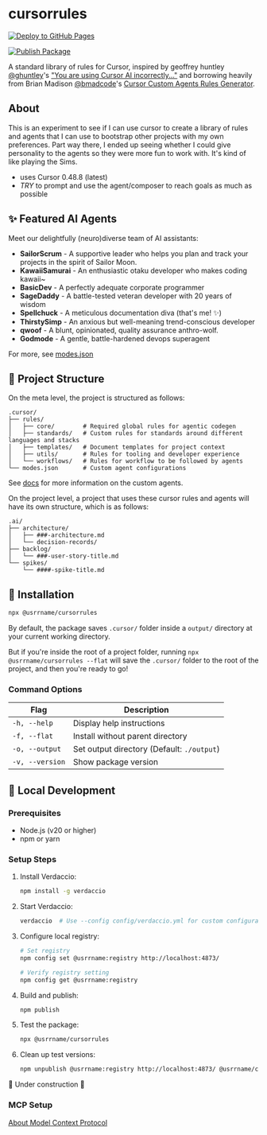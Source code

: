 # cursorrules

[![Deploy to GitHub Pages](https://github.com/usrrname/cursorrules/actions/workflows/pages.yml/badge.svg)](https://github.com/usrrname/cursorrules/actions/workflows/pages.yml)

[![Publish Package](https://github.com/usrrname/cursorrules/actions/workflows/publish.yml/badge.svg?event=release)](https://github.com/usrrname/cursorrules/actions/workflows/publish.yml)

A standard library of rules for Cursor, inspired by geoffrey huntley [@ghuntley](https://github.com/ghuntley)'s ["You are using Cursor AI incorrectly..."](https://ghuntley.com/stdlib/) and borrowing heavily from Brian Madison [@bmadcode](https://github.com/bmadcode)'s [Cursor Custom Agents Rules Generator](https://github.com/bmadcode/cursor-custom-agents-rules-generator).

## About

This is an experiment to see if I can use cursor to create a library of rules and agents that I can use to bootstrap other projects with my own preferences. Part way there, I ended up seeing whether I could give personality to the agents so they were more fun to work with. It's kind of like playing the Sims. 

- uses Cursor 0.48.8 (latest)
- _TRY_ to prompt and use the agent/composer to reach goals as much as possible

## ✨ Featured AI Agents

Meet our delightfully (neuro)diverse team of AI assistants:

- **SailorScrum** - A supportive leader who helps you plan and track your projects in the spirit of Sailor Moon.
- **KawaiiSamurai** - An enthusiastic otaku developer who makes coding kawaii~
- **BasicDev** - A perfectly adequate corporate programmer
- **SageDaddy** - A battle-tested veteran developer with 20 years of wisdom
- **Spellchuck** - A meticulous documentation diva (that's me! ✨)
- **ThirstySimp** - An anxious but well-meaning trend-conscious developer
- **qwoof** - A blunt, opinionated, quality assurance anthro-wolf.
- **Godmode** - A gentle, battle-hardened devops superagent

For more, see [modes.json](./.cursor/modes.json)

## 📁 Project Structure

On the meta level, the project is structured as follows:

```
.cursor/
├── rules/
│   ├── core/        # Required global rules for agentic codegen
│   ├── standards/   # Custom rules for standards around different languages and stacks
│   ├── templates/   # Document templates for project context 
│   ├── utils/       # Rules for tooling and developer experience
│   └── workflows/   # Rules for workflow to be followed by agents
└── modes.json       # Custom agent configurations
```
See [docs](./docs/custom-agents.md) for more information on the custom agents.

On the project level, a project that uses these cursor rules and agents will have its own structure, which is as follows:

```
.ai/
├── architecture/
│   ├── ###-architecture.md
│   └── decision-records/
├── backlog/
│   └── ###-user-story-title.md
└── spikes/
    └── ####-spike-title.md
```

## 🚀 Installation

```bash
npx @usrrname/cursorrules
```

By default, the package saves `.cursor/` folder inside a `output/` directory at your current working directory. 

But if you're inside the root of a project folder, running `npx @usrrname/cursorrules --flat` will save the `.cursor/` folder to the root of the project, and then you're ready to go!

### Command Options

| Flag | Description |
|------|-------------|
| `-h, --help` | Display help instructions |
| `-f, --flat` | Install without parent directory |
| `-o, --output` | Set output directory (Default: `./output`) |
| `-v, --version` | Show package version |

## 🧪 Local Development

### Prerequisites

- Node.js (v20 or higher)
- npm or yarn

### Setup Steps

1. Install Verdaccio:
   ```bash
   npm install -g verdaccio
   ```

2. Start Verdaccio:
   ```bash
   verdaccio  # Use --config config/verdaccio.yml for custom configuration
   ```

3. Configure local registry:
   ```bash
   # Set registry
   npm config set @usrrname:registry http://localhost:4873/
   
   # Verify registry setting
   npm config get @usrrname:registry
   ```

4. Build and publish:
   ```bash
   npm publish
   ```

5. Test the package:
   ```bash
   npx @usrrname/cursorrules
   ```

6. Clean up test versions:
   ```bash
   npm unpublish @usrrname:registry http://localhost:4873/ @usrrname/cursorrules
   ```

🚧 Under construction 🚧

### MCP Setup

[About Model Context Protocol](https://github.com/modelcontextprotocol)


